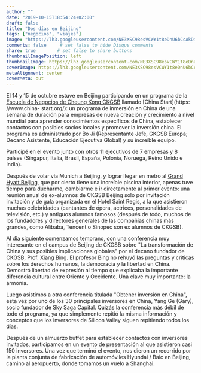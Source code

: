 ```yaml
---
author: ""
date: "2019-10-15T18:54:24+02:00"
draft: false
title: "Dos días en Beijing"
tags: ["negocios", "viajes"]
image: "https://lh3.googleusercontent.com/NE3XSC98esVCWY1t8eDnU6bCcAkDiom-gnuhea0bL7CKkbJpeDiMLaXQ_y7CDcVXKjNkBzCkAP_-1MfS00z2Ek0c1PYCE4DtvGRowPc3mKEZZE2WPsL3EWIb5_wWgP6850ngoeTv2mY=w1920-h1080"
comments: false     # set false to hide Disqus comments
share: true        # set false to share buttons
thumbnailImagePosition: left
thumbnailImage: https://lh3.googleusercontent.com/NE3XSC98esVCWY1t8eDnU6bCcAkDiom-gnuhea0bL7CKkbJpeDiMLaXQ_y7CDcVXKjNkBzCkAP_-1MfS00z2Ek0c1PYCE4DtvGRowPc3mKEZZE2WPsL3EWIb5_wWgP6850ngoeTv2mY=w1920-h1080
coverImage: https://lh3.googleusercontent.com/NE3XSC98esVCWY1t8eDnU6bCcAkDiom-gnuhea0bL7CKkbJpeDiMLaXQ_y7CDcVXKjNkBzCkAP_-1MfS00z2Ek0c1PYCE4DtvGRowPc3mKEZZE2WPsL3EWIb5_wWgP6850ngoeTv2mY=w1920-h1080
metaAlignment: center
coverMeta: out
---
```


El 14 y 15 de octubre estuve en Beijing participando en un programa de la [Escuela de Negocios de Cheung Kong CKGSB](http://english.ckgsb.edu.cn/worldwide/) llamado [China Start](https: //www.china- start.org/): un programa de inmersión en China de una semana de duración para empresas de nueva creación y crecimiento a nivel mundial para aprender conocimientos específicos de China, establecer contactos con posibles socios locales y promover la inversión china. El programa es administrado por Bo Ji (Representante Jefe, GKGSB Europa; Decano Asistente, Educación Ejecutiva Global) y su increíble equipo.

<!--more-->

Participé en el evento junto con otros 11 ejecutivos de 7 empresas y 8 países (Singapur, Italia, Brasil, España, Polonia, Noruega, Reino Unido e India).

Después de volar vía Munich a Beijing, y lograr llegar en metro al [Grand Hyatt Beijing](https://www.hyatt.com/en-US/hotel/china/grand-hyatt-beijing/beigh), que por cierto tiene una increíble piscina interior, apenas tuve tiempo para ducharme, cambiarme e ir directamente al primer evento: una reunión anual de ex-alumnos de CKGSB Beijing solo por invitación invitación y de gala organizada en el Hotel Saint Regis, a la que asistieron muchas celebridades (cantantes de ópera, actrices, personalidades de televisión, etc.) y antiguos alumnos famosos (después de todo, muchos de los fundadores y directores generales de las compañías chinas más grandes, como Alibaba, Tencent o Sinopec son ex alumnos de CKGSB).

Al día siguiente comenzamos temprano, con una conferencia muy interesante en el campus de Beijing de CKGSB sobre "La transformación de China y sus posibles implicaciones globales" por el decano fundador de CKGSB, Prof. Xiang Bing. El profesor Bing no rehuyó las preguntas y críticas sobre los derechos humanos, la democracia y la libertad en China. Demostró libertad de expresión al tiempo que explicaba la importante diferencia cultural entre Oriente y Occidente. Una clave muy importante: la armonía.

Luego asistimos a otra conferencia titulada "Obtener inversión en China", esta vez por uno de los 30 principales inversores en China, Yang Ge (Gary), socio fundador de Sky Saga Capital. Quizás la conferencia más débil de todo el programa, ya que simplemente repitió la misma información y conceptos que los inversores de Silicon Valley siguen repitiendo todos los días.

Después de un almuerzo buffet para establecer contactos con inversores invitados, participamos en un evento de presentación al que asistieron casi 150 inversores. Una vez que terminó el evento, nos dieron un recorrido por la planta conjunta de fabricación de automóviles Hyundai / Baic en Beijing, camino al aeropuerto, donde tomamos un vuelo a Shanghai.

<script src="https://cdn.jsdelivr.net/npm/publicalbum@latest/embed-ui.min.js" async></script>
<div class="pa-gallery-player-widget" style="width:100%; height:480px; display:none;"
  data-link="https://photos.app.goo.gl/cdpSik9xto6Ea8CA6"
  data-title="140 new photos by Jorge Cortell">
  <object data="https://lh3.googleusercontent.com/LICuoj9TUIM8rr_egnBwhxipTXwrrbMz0TSqoH4iVJWz_kStoOMrMs7wGHbIMPpW8dFhbfxqmkzucU1ywbWcUupjFvgG35_8GT8tG3Ec9WsIEyi1g4ztO7WJgY3aXpC297zx6Ug5_x0=w1920-h1080"></object>
  <object data="https://lh3.googleusercontent.com/3WspHuHUEbJ54IEBzX0MTHEogQW-oRdMfP2edtSj6Ry6CikR55DgMqEUG3F-aCy4T_whrn8GbDHSIEibfETxOOIQk9vzQ2d1eTh4FHoWntwRsdaDwbgDwtvNurbdDam_VcDd0QaIsQQ=w1920-h1080"></object>
  <object data="https://lh3.googleusercontent.com/-3d9Of3wg5KP07bBH9WOcBeZOn5OFmv8BdKpT7N8CZiy5YiSUqR9lX9r5kI-Wp_wj42AalbSyJfQ_9KeBLmTkzfZeY6RnxP8bNleR2nWNDguLVoXgYI1KPlGk9j6hQtsKZx8QwDFzuM=w1920-h1080"></object>
  <object data="https://lh3.googleusercontent.com/HrMSHdy-VSbuIVRn4baANpV9Uu52uJ39LzOb9TKx6y-hrXGCbYt7aMOzmLHrNL3AdVZNQyP0sH18XCG2sNxB3DA5BS3Jho3KZOqQ85UgxDQXmTAcfQC_R3AtaUmDFtGDs34jAZWdqd0=w1920-h1080"></object>
  <object data="https://lh3.googleusercontent.com/pBLUOTl7Qwcfs2L3vStUGYvIwVKg_m8BJgUztRfvXgW7oEAWNXQSH_VW8gL9D5Axqf_Udzn5fMWBdlEUsWzJPq6_8hUe-v6ScOLXQ8kN3l-S00jn7-SKav8yV0YI13bibede21YNyos=w1920-h1080"></object>
  <object data="https://lh3.googleusercontent.com/qf3KUzw8M120QloqlbKG9uEfHLFokkK11MPgxYZdpDYUZwKt7sNGNZmh0vfjc4z9QbQ3guRKKk8O8x3Y8CWCxWq0GGWLaPiNB8Ud-VLMsiz2xtWcqn3YdUFicB0-97D8FdL440UJSAQ=w1920-h1080"></object>
  <object data="https://lh3.googleusercontent.com/GLD94VmF57ILFa_A3HS4b-o9BRUdgiHONwJ37MtlsMg49xQnQkPQ4vkZyaehZkchV1O5c3WTwoYKV__Yife3yPbrQ8D9sItXXVp2Gs450uclONpdbNzaHPAgqKlssJCV1_2syoHgRAc=w1920-h1080"></object>
  <object data="https://lh3.googleusercontent.com/FmmouZsI4yW-js2xTSzStmUs6hBOZw7qKsLZPuj4X3o8P-qa5lshogSLv5Tx8sOjSqldwB5JqGAit_6u45KzFu_LQBbfIjkC_Le7iOZ69hy9CBf82TxieCA65gxAcGgq45oc-YYJ97k=w1920-h1080"></object>
  <object data="https://lh3.googleusercontent.com/tE5CQ-aTxK4FqHSL-z2L4YCAUJpTYfipiQvgMurVSwFOOX3EkH0MEX8HzKT3s147xhxed38AfdgIqO6YqwbSAOyPXMTOTP2JPTFHgsftUDcUzuCV68491gzuwkXBjP2Ki5HTR8aj6AQ=w1920-h1080"></object>
  <object data="https://lh3.googleusercontent.com/TOvKZWq02l8PTuc2osQelNR9kPPvrqD-voWJsPK2kUnVvww3ozzmmbTct5MvDPac2TD3utodbID8pF6s4Vk9yVh_7SKV39CA5uLaRkElClLupwAiSF11reU0HlMxN3SXsRMsfXIy_To=w1920-h1080"></object>
  <object data="https://lh3.googleusercontent.com/dNxaeqgapxuhbqLrSu9n_zFz9JvYSol9PkptG_lLQJQM_EQhg0XR2bGke_m0l9sQdyfebAIYEIdYyLuHeR3J1O7Oc9Or2kYMmcVCufaq2uhXn5tqDmyTreW0JfkEaFKhjFrUVfVnvRQ=w1920-h1080"></object>
  <object data="https://lh3.googleusercontent.com/L8Aypiweozu3fGizFFFrYevn4jzwzwxJYxSPMvyLIft7mA4o2SjIxJ49k_XPEslPxIrTKQNU0h6Y85-JaKhxIFZwaV6UbgeFj-_h-AdtSbAt-HlGyfszI4cUG0KXqOfNhYqI-PB4i0w=w1920-h1080"></object>
  <object data="https://lh3.googleusercontent.com/PBgKpHXTbNHjWPKaRceiKoSCgBo-SjHUz6opdeEhLINDEz8X9ZC2fi56O93gnYf0OqiqLZIN4sJ07lcBzYt4UWD-YYdBbrP3_GdpuNUYt2d692X4eZiWnArKvO_9Wbv8cpJXNYGCaLI=w1920-h1080"></object>
  <object data="https://lh3.googleusercontent.com/4KP-_SJWfQckum8c2lc79vZ7iBkpXFfTkaMCk067nCHD6KSKTqkYLYTR-VOAubh_oGOG1J2Y48RfqljnUmeL6GGj_kI-9DAfKXuY6WzrVLvtlilcdC2R6Jj7ZVqfO8hjncfUWCJA7fk=w1920-h1080"></object>
  <object data="https://lh3.googleusercontent.com/MhOUByxqsthcf50mio07lrzWLs0fnYWJ2TIX0ACb7qL5-3IYGWXRd4zsgDLWSq2sGriQeTHVzhblRAwaGIPUci47-y1mjZ_v5VaqO2p2MZxQ2Yl-Nur8WZ7g-HIDTMXxIWH4rH34viE=w1920-h1080"></object>
  <object data="https://lh3.googleusercontent.com/8v8thK_r4F3VV8t9N-jRECDpjEtMb45dr7C_cyQj-Kn9ja1-MCQQHUtiztCqJnw4z2A2lqLaBKY3wu0mMMogejpqVBuPn9FXGkqu9bWIq68_TVyVzdPZR8yggl45-A-s4102jttqVrw=w1920-h1080"></object>
  <object data="https://lh3.googleusercontent.com/uauoUizEPX_mTN-YNTYhW090qMTOTRMpc5UyATuI9vpGw37R9O-HurfiNON11-0HXw3rY0ThCfPdVvCLwWSask2D9tSqsQJ_HAMAMsuyP5S4YuOIQTNbizTgDFoMSTdrhDedDjzr1SA=w1920-h1080"></object>
  <object data="https://lh3.googleusercontent.com/gdB2_2H4VV07MOHA3omXgVHRtOwMq35Cjl6Vsdneabgd8NC8igLwl6TWWWo4DgM4GvQdLGfc6ufCCV8Lpkh-sHwiCrupXwk_dp_AF3t5wvIfbdseGQX9_F3kjm81lSI9GDM6Edreq9g=w1920-h1080"></object>
  <object data="https://lh3.googleusercontent.com/49v6tTu7uO_loxpNjc6J9a29hsCIRWEvCsv12EjDtPrwvY1kMmNAbkR4H_-VzFVCYzApdu9suj-rBzbsTRZgUdQCJ81HMg3DIQcxS-_hfBQCdaCOXcgB8Zi4W4DDCsHMENJvOllf47w=w1920-h1080"></object>
  <object data="https://lh3.googleusercontent.com/6hm94g1dpjqRQyCSBBPqBEeGMKZj1c5v36bmU2D3yzPBUewIO6cxf3Kz357iOyYS1sZdCl5ERH19jHMFF1ROmMi7zOoKlFfpjrapApATsH89ql6ZzTmFcm6hVvaGma9ZMGbha54CVAc=w1920-h1080"></object>
  <object data="https://lh3.googleusercontent.com/PSwf2Goi5nd8wx-ncjibHLuiZBTI12MvmsyLTlzJ-PhopQ4sVTxJ5vhwuGhM4AawDaVBlN74wvfCKm1gg6XpFNwlqYwHmCwrxwfYyK0rJI7EfRLlnDeU9aUwyxd6cpF9KdHNR8sBO0I=w1920-h1080"></object>
  <object data="https://lh3.googleusercontent.com/IF6CPtix7joelrMmP5w69xqIJCTtfrBYoUZtBlql_79p954__Hehcl1X0AOhMGsjwKF9zaOJ3bUU8vvSsWBJczMk_5rkrcejg3ao3DE9QYHsm5QhZ3Dv8Jb8ahyQx32QqKPOqRcW_f8=w1920-h1080"></object>
  <object data="https://lh3.googleusercontent.com/TZq5ua8-wexZ2sgcoP_70noBI9UeOM9gU_iAjW_7om4v8tl411ki9HyDrYx7Cl_FmbBXMcnOzp3-9Kn0yycxvjJielyQ6Xyz8Q6H-YaiZhM9-qE9qWKxr7kO6owsRCAeT9FuPql-vFc=w1920-h1080"></object>
  <object data="https://lh3.googleusercontent.com/p2DZKs_EW-jQVMZeiMNl98YLZDETl7AMq_7mxT5NpAxJa61Kpk0LxLadmIhdXjDtnLhddTXq7LpDyVHdZDIykr7pjo44vZ-bRgmQnuofexFtPMsPUoc_HaTv0_l0SijKcIBLb5z-TPk=w1920-h1080"></object>
  <object data="https://lh3.googleusercontent.com/YHUI6Y0sv8KeOmsEHAJu7VRfm3lCuGYalveCvTPUDJ91lZF9z52BxQfcimkjDP4Vl-6Inbj6PcG0Duf4Ogp0RWKk9NDTQTMkGangC159ZDQ52ANw4wk_srJA6CQdYsP3w2LR0gQ7Gno=w1920-h1080"></object>
  <object data="https://lh3.googleusercontent.com/v_PddOrJ59jVr9eW0e-L8ixf5q2bJqo2k_cSDRBPNeG3uKQnTwsVgsxy5J2Gy2FEG4PmBIjr9wVxJikDNegbxK1Naw19ECjZnRjgDHIAirltQTLro-rp_HNsKOx6y4NfS-ka2hOY1XU=w1920-h1080"></object>
  <object data="https://lh3.googleusercontent.com/uivTS6XvqR-jann8kRUdUhEU5P970Yotgj4DjrMjHvQ7K06lTWAYE9-sOa9VCEnA7cpcHelPzmcTkjT7w4ootmbfYEMBR47jYphemOcb9L08PuBZ4QE8GMbN4mFQQbxYsX7OnKe2gZo=w1920-h1080"></object>
  <object data="https://lh3.googleusercontent.com/-bcU7ZWMCKTGsasTuH8jFMwUD0ykE2rPy1sKraanX4djbM-XZvmGJGGnfAuXsQEsXOyUQhAtcyWLws8czJC8kJTeOysUwxWFfWvKup-AFV3NvwRmwlj4d9Cp7qf6wPikrT2162rRtwQ=w1920-h1080"></object>
  <object data="https://lh3.googleusercontent.com/cx5qvknlO0bDPh82ipUcJcoLKYnsxuXuxak-UZ1MdibayzzN7bZO261NPV8o21QRRVTEgJP_j9WqZ48dsE_OklxM1osbcKG77bfY2YT3uLVnn7CVfissgZcKtwIMCbFNVDXi_XVMJ7c=w1920-h1080"></object>
  <object data="https://lh3.googleusercontent.com/bM90pgW-eQ3Rx4lpT-X8qSUGjEmk8pmqnNzS1UJRZwqQhSEzGbXrXaDqOzuAwonBGR8FOT3AumHlOaYXzN6NRCBZUHQGbN3VFGq5zO6MaJ4uYpM8OPMIZeH50hlK81H4KuRPJEg0e3k=w1920-h1080"></object>
  <object data="https://lh3.googleusercontent.com/7Z8GD-5VCB8gLeny6K3BUqeWidbQVPc4Oo3WFgJ6glNi_RKfiiY6uAH47923Zivfbq_x4CyQWlWtw8mG5-A6-Tw4alYu3uZzV7_TTPGSc192tiy1EDgq6t1mL8TJP_6uap7GKfKRDII=w1920-h1080"></object>
  <object data="https://lh3.googleusercontent.com/BEM9QsIZ_dRJRxrgvqSsHNzwEI5czqRH4iiRevtsnZ-pC0RMuyBzNtrM-jHZsotwlWV7r-H56TsqjYlZ06G5KikOmDiRButz-3XjYviX2IvGJVAosxoXUHhwEZNggVVcTqOUd4ZBZsY=w1920-h1080"></object>
  <object data="https://lh3.googleusercontent.com/UpQhpQ6q14lDtHLX7OSzG6KPmSXKyNHfp3Tn4U-sVkqDm2qEfJ0HQK8D5rV4k37i4EjctX9HxLfmbBw2zJNeTk1F5EbNR2ssPVPzKn0-xC076sFy3OM06UPnvDjyVG5OABRvWSDSDWU=w1920-h1080"></object>
  <object data="https://lh3.googleusercontent.com/MFrS2ehMvwH297YWugD1RqprjUolidoISsU3VOY2BLV-ZdgemirnPZA8MBY-HpD7cWZPFTnal33evfSslsQUj4O5Fz5Q-N7w0_qQlx_fDq8_Ft_beFUydp2W7Ce3GoDQqf-pGTjs5j0=w1920-h1080"></object>
  <object data="https://lh3.googleusercontent.com/vczSq99I9RF7lyMNUOGl4wQ8XNz2wA5K6eKiJTcyRX-w9h3npHnkmOX9fgvQ0elu_CFFUqrpPw8tB5RveDYmS-Q0vXz-lrDdBlb9D5N9WPcrYCIn7Q0wEvPoCyA-cwd6X5KgHSgWw14=w1920-h1080"></object>
  <object data="https://lh3.googleusercontent.com/SU6_M3eVQg-4OiVzwmhkTi4-dn2fwRlajHyCb-0mFGUzEwkd-eZbkVYnoAiZN7p0rBtheYaxrKvHIJV0-T3ZAVFddCY5ZlpoyTt7E0k22ubvww4YUzEWC80zyvjHu0k58Bs3IX2A0UA=w1920-h1080"></object>
  <object data="https://lh3.googleusercontent.com/8HmclccIU9ezzN9QSZLmiLw7WaeNMLI4DwiZ_EmzuroUHn_v9O4hl7gsCOi7GrOu9lbz5SCALIxETUCNyfVql2vjdbvAmvj7E0J3FeK9rn2IhEiO0q5VKhwyiEBXtzqJzTQhM88JNLw=w1920-h1080"></object>
  <object data="https://lh3.googleusercontent.com/_wg_jNcNxdk-u1Y5LVmY9sgCDKyh83V9T6yPm0VaBTrzNRmQv3V3PeZGAFMHSbQli5DGVl5oC8VTDyO4qRwRR6ZYw2-U7jPnyepdus-47aKXddBS8AMzGchVquxH35Qx3QZntuRHrR4=w1920-h1080"></object>
  <object data="https://lh3.googleusercontent.com/HDFm5sko-C1u6UWTfqhZTIZFVdDekHtBLLnis37qIzoY-ohhh6tsrFCNyAOjpUOqNnM3XxAZQXEvbDS8plDHsnOX5V9gm-22D3GVI9VN3nbVeAPuOHxDei7H_M_n-f7mgZ1V8f9W8kU=w1920-h1080"></object>
  <object data="https://lh3.googleusercontent.com/d9a-Te03wUFh6Bhq8d74-9zaPv6ghvzFfXn0ML-_zMyAfV1QDuWbLszX_nolmcDdYId_EHomDe-UPvIIXKoUxKWu9onJrGV5LRkDKol0uXkpqYe58nWhVdk1bzM6bqqVwqbn7XlGgkU=w1920-h1080"></object>
  <object data="https://lh3.googleusercontent.com/AqsaBu8Wh_9fGbryeZC-JGuTot34m6IRISw79zUey9_R-d3zm1f9PF8VxS1IWh_ejctniUim--XvCLr3hSQWyyrHUgYHx08dmzxiOzNkmfMj4cdPZ04iiMHpLdcLsTVUJ2c_lzhEgtM=w1920-h1080"></object>
  <object data="https://lh3.googleusercontent.com/CdYbMDL9q1A1NyE1GDni5x1XJ-YVH2o26TDSUuAZ5M2p2_v_LIeugbkCl9bZPByNU6DGKl1dyUehm7jRq3fRDDOmvJkmdTmiV42ee-f36y_UqChZrMizKPVMWnhxZ78EN50aQOJg50Y=w1920-h1080"></object>
  <object data="https://lh3.googleusercontent.com/UnT4Frwo1MJ-4BkZ6ThTaTmIn53_LxtGrqRPPVt6Za8k9-tAD6qJDSIvgSH-hjchm36PyGOQMmIIjHi9hXYE5Kf0sxlYlpqen5BlxETNLfY6v_AmPRTtsckgGE0q4g-Hk2QKA6_Byu8=w1920-h1080"></object>
  <object data="https://lh3.googleusercontent.com/7kCuJR23ZKp5xI2q7ppm16vSY10ycQHBHlT3OtIXDR0hsdU64xsgmeGJHCJYVK0-4Jsk70gF-R9vcxJxQ-NxLO3oTBHQN94tw7fXUyTntvVFgbgklrp99CVCCiSo9GrlO0-NV4hSrn8=w1920-h1080"></object>
  <object data="https://lh3.googleusercontent.com/HAkEHDvNDFhJ2LTAa2UsmdjvpkzGXNobRu82MhM-egWmX2M072xg2togJ9DHdOI3kBrrn2brknSUWwHCsqDq0cSolYDyiSsEkSHPJd3eJQBuWwm9naO-qTUAyZuVI0S1JSjZSqXq4QY=w1920-h1080"></object>
  <object data="https://lh3.googleusercontent.com/51GKN2DvXMPZxaw239JWbteBKl_ufpZ6J1_T59ysDhf2AIhLwyxkkmVnXynP2hmabvsBzDakJQ_CcalyGXtIkLzm6PFQceopjvxfbMLDgu97BALuW3aEbVl4-jZp0C_sTuZWcaI2ZOQ=w1920-h1080"></object>
  <object data="https://lh3.googleusercontent.com/PG75nExmKQnO7Le57vT2zl-J6JfqsIpyBTH2ktevD_1AFRRQz6WFCPlYDrQsolUFJMeU2Ndcc1Nvrl9w4ETdasfmnPuWvkbpnEBOybTAaPAqIirF5u8V37bYYMbww8Jv9MlM-zpSTrU=m37" type="video/mp4"></object>
  <object data="https://lh3.googleusercontent.com/ArwrMNZ6LUwohlkH24q4GKJUycP1wNvhr9dt8vfLVNrWfbQwmn1hzZF4eJOIB63NaI_BCrcg5OA331PmRBZXDnGVs7etXyTTAJuvPLYwmGxwdaiHjTvgxjzie0L8P-iDAriqsGr1ZcI=w1920-h1080"></object>
  <object data="https://lh3.googleusercontent.com/tjRdr8DGzsMzgaoBVzN_XtSk3xEUyPU2c5KoLbjXAajI0wDHRNZSlT7EuG_2zbGWZO0Y_pdBy242EnQ3a9zV3DDn5d1NPDTMtmU4fO9Y1BMTMxyuxC-jrjXfXxkJOpy4FwZ8jvjy-II=w1920-h1080"></object>
  <object data="https://lh3.googleusercontent.com/DZlCkcZyzdvOnXp_neAnqUmm95TRrTMOusgidsb2X7bHcfRofVLJOVP0382lKT2SW6xViieM4Y0eqjIJnC7Ybw5d-Zwdzi-rfhbBquGb0M4tofzwhG60Epwdj_CAuhXbReXXv-UdTq4=w1920-h1080"></object>
  <object data="https://lh3.googleusercontent.com/08VZpq_rCFk3wmTdw2NCFIL0UUC0aUQP0ZOPRDMHDEOZZ3_4H5en1425cNvp0D2YogNnao6YMuYa7kOjBGiTE6i1O6dPe-MWKvuDAR-xIk7DLIf_4mdmXVynytuclyl3vp-mGaezNqE=w1920-h1080"></object>
  <object data="https://lh3.googleusercontent.com/GVqf7ObzxsYc0KmIhat0rmm90EFZvU5IenJfQHqQwKHBZ-Te2rcf72F3QeLiSifY2y6tJCNZwWObZNbUi-fd_W3LtMXrK_Crr1tpGcwun6jHAswWZISWOkPdjL00ehUq5rINE8iOPsQ=w1920-h1080"></object>
  <object data="https://lh3.googleusercontent.com/VNtPicJeGHju2jpbFtlztV-UepTT0ZNQWZiXQrSqzar4j70wvH1v5EZMZFukwbUWwuKOQZ0Rixs8xjBQyc6NpzCMloM_-S64FBQNndwy1Q0sxIWKGmXW7W_h5vUWHlbhuxJgdmZAuBc=w1920-h1080"></object>
  <object data="https://lh3.googleusercontent.com/stQhr-hujgqf9C8OcJ0mXF3Qw9cPRJQBsprOU3uD1rDgfEtn1TSxhsSmkJj_SW8rcJbxJ2iK6CGj6otEg488gF1ixg3Fk4myl27a5eOHllNwVmo-cYenQcwDj-SI3jOQQbEbZd1_9c8=w1920-h1080"></object>
  <object data="https://lh3.googleusercontent.com/yRZkBP2_8ytM7ys_FJ6SGeY1CbXflwKDrV7sl06rSdbKnQcoGLg4KlKIz3STrTlc9k8FM8JASwP1IrjLSfwaDJ0e7GmSRlm1H8SihbzuP5EgR5Q7wy6lsdkSUVLVdG7klEX3m3bsB_4=w1920-h1080"></object>
  <object data="https://lh3.googleusercontent.com/1p0ZixyeFNPH4-Ho5Dkkhe_q2Yi4tCXkwudF59ElcoFQn-DWnmjt0LQZ_DwNLNyR1OoBVzhsYFWT2Uom1Ys5kt-AbjcKgqtqIay7vtoUp4Dtv7-R5K_zy2W_ZDJ6d-wBqCHa8AnechA=w1920-h1080"></object>
  <object data="https://lh3.googleusercontent.com/m0MxOSbGDlVFcHA_F78mUhsuIqu-A7vlMH6D0baFMHZlmwZh1MdKBAViqmVEz2BIHyfqYmDxQzUa0Ew2YGB80uluWfckcly3JpgGOAh2xJhURZbA7JTbpOXC5RXUBXE7GaDLmxfkIho=w1920-h1080"></object>
  <object data="https://lh3.googleusercontent.com/GDECrDODPfjDxjulfJHvZ-CBqAhEitBxmsIjM2trLoO7Nt29v3DWlhan_U1D7i8vqgi2ATGBa3FPwlQNlN0IsIE-Q_j30cz5Jg-5CA0VV27Ms3o9fn7M2KBqMmaq8i4wwb-MOYMN3Hc=w1920-h1080"></object>
  <object data="https://lh3.googleusercontent.com/aUeT3goAq93bV_Gywrn0p1DEYlqO2IBEhRXjdDTMcQZGPTnS2zLjCQf0MMeBPItIN8a7rO66U4jKrc6R3kJN_Vw9i1fA6Smz1RF_N2Edz_olAGVi3ZvhGXJdEc8l3cQX0TqN0zOqyUo=w1920-h1080"></object>
  <object data="https://lh3.googleusercontent.com/Xhr0TDDSTcW7DUtyxSXzQ1OP6jmMSPj1COqfK97btmLxacfXCsWQpLUBvNYktT2YurHEmrm6CNufPdO3XvonSTvGkPl85-RtAW4_JBaudu6mtkBcthKsOrg58kx4SVTaPw9w8lNOSoI=w1920-h1080"></object>
  <object data="https://lh3.googleusercontent.com/V0Zf1t7G2_ziDG_ptGiEYikM-AjU3Lp8cGUyV2IVcZA0HcXW5oquUmag5Vmy4tNYBdTyj8INgccjk5qUf38x8kuj8gioqz1mpuUNmasviue-NN6_vI_40WBlehd12ogldeiUGGQQ0mc=w1920-h1080"></object>
  <object data="https://lh3.googleusercontent.com/Oe2NCSA4GC0VT_8VzVpWgDAmZm8TsCFcXMQ_SIS4SXQii6qPH61BD6BQqw0WRKNL_DIcWwF2G7FZ1aFfMzdDMACY0Oq97iC7l7fmIKu52YfNQtOzbKzFQhQF-OdSdVqN6x2mZZfMirY=w1920-h1080"></object>
  <object data="https://lh3.googleusercontent.com/oNhq8kCvYit3Cel05aTmTY77jgNC4dz3sieNIoeuk_8WT6bTO0hgYk3nAjbaO_9zpLfVnspeyqMDxe21wiJ04jqDsMZ84T4ygLC4EczCNDs2wUnlmFfl5kio5eWlDr6jUq3-uAA9VCA=w1920-h1080"></object>
  <object data="https://lh3.googleusercontent.com/_XCliWdm04b6ZrRJzqOT2v10l3LoRZyIgW-y-keVpt0beMkXvRKI-2Yjrk-p4Ruac322mwO0UNdDm-APGNgR058f2eusYrTZxvDVkYH9sZRIAosZ9xgXwPqA6SJtlhF6oG4kuImyvv4=w1920-h1080"></object>
  <object data="https://lh3.googleusercontent.com/joaqfKcsJNtLx6Mj-gYtvain6dd1e9jQTG9yauGAUFNbsXXkPokB6vlhJ2rBCLaj1sR1W35dWJOUWpi6ouZz-qYfBLKYny5IEZVUrNSFlkLDVdIuQxnViyjJtmomfwoHAlJA52zlYgk=w1920-h1080"></object>
  <object data="https://lh3.googleusercontent.com/0MsXvG1ad2n5MPgOOaGLQLeuvd-WEsX41X1YasHs9jrKFf3xcAhh8dImxf7wrEQuxGizAQkQzyS6-xvouQ9vcS5b9pJksEKRbkBdZ9EYBm9IZUCGK9cMAIJnGmdWjZkjWn3uWNvUdvw=w1920-h1080"></object>
  <object data="https://lh3.googleusercontent.com/uRFTTthssyF8sNbRQIswCf2-4b--xdTbaVdGxCKNvD8OMwPaDeI23FE1AxGPzkLrvfUX3lyKmNjYj5VGtmXJ-3bXWSFq1nxCPpfDv1ZAILUizH7eU69yyEqcaTyEkqrnsNdSkIh0pEc=w1920-h1080"></object>
  <object data="https://lh3.googleusercontent.com/vsqoIC1EF7U2lyCfNwFb_wCecB-ONuIcf9MNNXFfU0u-Fquz74C98dnC4ldAa45jFwDkMLHfpJ8ZaeY_tvUo6_xhPEbzv6B16diktWXY3g-HwLMqBJDfRkiciG2v3SaeV8NJVtee7sQ=w1920-h1080"></object>
  <object data="https://lh3.googleusercontent.com/rqKbRnHkE0rQhXQKni2138-td_cokrCnjX2YYGl3AECy7uOo1l-0egg9bEAww1vCeVVsnADW5Ks4ZlPVEGoU4dPVa-qLILgkQyCczzEG3Hkr04fRKzgZW4WvM_8x7gdCEesYToIoj-s=w1920-h1080"></object>
  <object data="https://lh3.googleusercontent.com/66jtkgzRftAX8tvQVXQmoia28_GKN0D61CABeLl76j0oIKgdjx4Fc6bRE61syTRfvVV4sJVQKYq2N9smZFj9VcT-tlHg_eo6vyh6RNtRymXeagEy1GdADEHkN800uO5zsKvnRnzt6us=w1920-h1080"></object>
  <object data="https://lh3.googleusercontent.com/h9C6K9eDvr0wWcJw8Ahm8HE38oHKqiVL9rN0fE8LBDpJmNmjvK6q1FjBEVqr8yUFGcighaUiVSvfoFZNWatt_XbTzUINSVFrS5K84DMqqrk7Tg9juMWLCYjwFD7qzNBa-0rvk29Wa6Q=w1920-h1080"></object>
  <object data="https://lh3.googleusercontent.com/ai_UKWe9Q7dHcf10MEmv5_qWdy9YgivnuVZQNFX1WnxoNjNSq9SQXPqjSmT4FLPN1pBRwiXEIPdSjzJtRESycdfHDdPh_NO83j13aPgCMW7Bf1pGVgmJgXgSlqglbY433pD5yl3zylo=w1920-h1080"></object>
  <object data="https://lh3.googleusercontent.com/SNqTqOz8-FGFCyBJf5MyqDJvaxWeEiwgypQ71Y0dleSQRMjvpJvWqUGgztSfWHfo9VXxQdVTJCcQVMy0VgU2ej_cUPTWqyzJnh24652Isv1LPpQJRw1CiyuwrJKPg3j5gJdQt4PGRY8=m37" type="video/mp4"></object>
  <object data="https://lh3.googleusercontent.com/eZS1ccvyIN3dKQfXnieIVwDtjzmOadjNskqRR7QPMiLQfg5LtrC7YHKyUE-yPd602gEYG6NH-IAVW2tfwmwScLl6-pEHPdSQct2mE3EBfiP9d4UdTlq17EBlXTUrCD5HmwbntT6VX8M=w1920-h1080"></object>
  <object data="https://lh3.googleusercontent.com/8V3iZDoiqgX3TiWgpV5KX3L1B4JDu8pwu3syGbDZwz-b5kx_dN7krcsFViJTmAwaqtKoFlApZaQuWg5iAvlKuMQpbMpbChbPx3cMKiQFfsEwMjUEID3UmSO8h-ZPEgXklTWRMAVJfQA=w1920-h1080"></object>
  <object data="https://lh3.googleusercontent.com/PrgYrVTHYNKQbXU2qkz9LT8ZlbPqkl--PhkyCjNRLBfXfFBBafww2x9MsNxsgBjmbIuL7uzjIMynw2HYqjF7K49KakL6WEB8iF-AzL77CuImB8ahoJhMzMaBXQbeQZA0c0HDqX5to5s=w1920-h1080"></object>
  <object data="https://lh3.googleusercontent.com/v6e6N3cjlOnLv_EprKohsag7Xyyo0U1kR8Eo7916AqFA9Qhmh-gJgTgZLee5em9q4okqjIvIwj9l9-S2V-EPHRuirvzw-vXI0mB_blrn7bbBf265Jk2E5l2d_oaDgx41EMliCKVsfZg=w1920-h1080"></object>
  <object data="https://lh3.googleusercontent.com/4vlFAZTnKkLFlU7MxFAkxnDcinWE1cMJeFQbrz17HlyuyZbV0x6jpon5gCvjLV9Y3rTLtaQhQBY-KCnK1yP04ihDZGjWrsB2Bx07yTLKz6waMWvkwwCxJmGin12lGUr_vG178ZNV4TU=w1920-h1080"></object>
  <object data="https://lh3.googleusercontent.com/aHQ8QRjsSdf4-alPNwp5Fy4q4gDKY0yIkKZQYsXJGDmS0wYKv_KnMTYqwyGtFpjmRRLP53HkyF-W7bWpOyyk8nbcX8t5U3NvV2VQWfg8vguOEuE9eUOVNtw5uuI7XuglUwcoTg91vh4=w1920-h1080"></object>
  <object data="https://lh3.googleusercontent.com/xqlgMBpaQ2yWwkvYgaP4j-iOPmLZbh_XDVqjfNjZrKpzcmLBMV8qJPk_-KZ9dzaeRqve6hu4qVKDiFQQaK5Qv6x0I38o8j5wi6qypAMpI7WvMbMHhm5pamLyTcMmwKt4uzq1Qul3RB0=m37" type="video/mp4"></object>
  <object data="https://lh3.googleusercontent.com/NIPLDsiolm7KYud0b-WC-QYxpfJ-ff4htGAjAWTqOZB4fkUKfAUers4S-SgZ1SF_k7uC4F6tHykcBr9n_YiRxU8w38xQhBpuQ-LNlDNIxbQGbLCBD1h7mFkBmoBPIw11OlZl6pmtlzo=w1920-h1080"></object>
  <object data="https://lh3.googleusercontent.com/iJnlbv28oXxyya464hPrezS9WwUFAmkqaf6R9t66UuAVy09UOHH1nig2TTdaE-8J17Ct8qLHvkJ9gr957J6GWwdb86jJZdIX41TczVQrTvbnhOhvf-yEBCg0iAqQAaQykg00VTKNz8c=w1920-h1080"></object>
  <object data="https://lh3.googleusercontent.com/w8Y0sRJwD_clfbVRhQqHg6fb-LUG5mSm9ANtpdsOx8qCwETQ-CZspCWyvfhyin8JhpUYN3CTCU8BImgmqwfak4Vr94NVi1lQdk3-qPOi9knXagG9Ov1Y2lW-CQnMNiJfdTnMXNeDizA=w1920-h1080"></object>
  <object data="https://lh3.googleusercontent.com/xCg5asoJ5juqoSRhUd-U1B5T5qcoh7Zgm4jIGnGBtfKTZNlhCGwagaevlZ9RPwmuoAa59gywW-x1X8JDW5EQfH21TKOPLPJl3ZkZph6S0nGacgVBANadK0wDZrimKyfpzjpkjs2SRC0=w1920-h1080"></object>
  <object data="https://lh3.googleusercontent.com/GxiE_q3kZ2xb4n7t9qA0pklIKiKcUMB9Xv78816G-ZmaPdoFYsCjJhUDVtcG24vao7f_KdH4kV_lH0qYI0_bJ_t0KwzqfyBiUHnVDkdg0W3FWNY9CdG-UFkdfr8I3MXLx5fTKWjSGc0=w1920-h1080"></object>
  <object data="https://lh3.googleusercontent.com/565cWzHHxvlhXFdt4Ppb7DqtgKDklwdVJMXxAJa5ioXLZ13fScIwZaSQq0BkDhexAoB8Da_vbp2gkDUTVNMiuoma9tfHFAfImaxwIXIQrhPXpqTR0Y-yFVt7bTzzeXUhdg0yyMgtLzg=w1920-h1080"></object>
  <object data="https://lh3.googleusercontent.com/V8ugjRitFNg9cgzyxo3AogrTdtYEP1IaMb8OUkCu1xU3t_YyV3p2dMfQH-PJ_IBxeNfOcWOmHNLvv6ArCbUGW2rvHqZJFAZdOyXTx7Z7uFM-gfqY9i0rjsPTeXVE-JkT98vI6jLZdX4=w1920-h1080"></object>
  <object data="https://lh3.googleusercontent.com/ZvKHvImES7MCdNcE9Up10-pBT-12dHjbqLgWnuhbD0utuWgfBIGfkiYXj9_Dpt9AysxzhvSxHmLvXkGZYUJQs0jlwL5TdFcvil6SmDdCAoszarwWU10zCYgKQCR3yk4xN02i2PGOLDE=w1920-h1080"></object>
  <object data="https://lh3.googleusercontent.com/Z4SvvEMOOPONDPoqdJ9a5alNiORQ1QL2S2vVP6RpybE7d-IaxRP3KNFxZ3i_Ee5D4fB194o3O6fiR-65sjwJ622hAfo-SuYGKsxXqZ1tEiquwOp3D43C7IyUnLN-yMqwhyofWOBVplI=w1920-h1080"></object>
  <object data="https://lh3.googleusercontent.com/FXa_WohuYj-K3PBICaWGtvXYcxybMWz2e_1pWoHs3PxJ5mxwub3lE8ssGrAEPNTmmaTdSXPNXIVMuCDGRa_8GYCQdWGRU__rn-go2J4P4m71ZjmkS2H2zpwgZSQQTdmXEcJqCZVwkNQ=w1920-h1080"></object>
  <object data="https://lh3.googleusercontent.com/WZym8s7tnVYBkxjvgHKRa-GuCejR5yotbt9jcB-tBlHKXOf5G0Zodf-m6CrZq_o6Bon6PCa8n4uBmdESuV9M-ogttBl1nMKTolaTqR3A1Y6PmB0mHcHhIBGcwxuK3QP3WoCveyzVyRI=w1920-h1080"></object>
  <object data="https://lh3.googleusercontent.com/u4VPjmnd5UtAZ2H82fAUDFtce8-rSFAVM3o1DSx29Om-tjpBFvjFJF0J_8K1UZ_5951yXdD3GS_vI8DsDMFISh9A9b8FmPkj8dQIkkohaR496nhhRTXeFqH0VUyKsvUi1Cd6ZHoBrGY=w1920-h1080"></object>
  <object data="https://lh3.googleusercontent.com/BmRqJpnyb-R5u3K0RDzz38fwsKBiY7oz_dcr2uUXGmZ_hxd0rfQlgsFI6RRqoAOJf85RQlbz5fssW04qL8WBIpA3FBxCvw6kM-QmeJLdh1PUHaekW75OQ-oY2SVVXn3fyg2mGaVRVXk=w1920-h1080"></object>
  <object data="https://lh3.googleusercontent.com/VXurMydqtlXqx-vq36Us1HCtfe3xmKbyE5-f_0ZZ1hcf5QOiLXJN19482N9OQvPEhLCmGL2vgVjmXzKj8qQK987XhdgLR9ab5LYhnBQoqZAVHr3xCYlKfVnbwcNZ9Nb5x9G5Q7k8l-U=w1920-h1080"></object>
  <object data="https://lh3.googleusercontent.com/lB8YXjArke9jO-elGtzzZgFOyFAxLIrVM-cLXa1GPHrjZRuZZ5I1doY9VEVmyb3eNwFSZ2sOMEM7mfmULe_hbmopKckjAqdCNtDOn69CEAUDfxf4plQIXVpp1Rxem5xJxXYHu5UKMRM=w1920-h1080"></object>
  <object data="https://lh3.googleusercontent.com/MfMVaThW09f6X7B03Q-R_EohB2oOFZPMQNlOd-uKQu1fESam2M0hzGjRUcH60tACxPQu32m5Kr9nqw3Jb-kGtHCR4zPhZVxQWRYvAYm28lzy1-gQJZ3TjcFatzPrWomZwGI6n3QiEvw=w1920-h1080"></object>
  <object data="https://lh3.googleusercontent.com/fM4DmOpVdL1sGkZYmL3vjd90CHfdvRP1Tf53o7AwiD12lBfzeZfEB5NieqyD4_ogEN5ZQBp4yCv1dqYBck2iYx6q08c_56XlzaC844LSzL7o5ADJDOq_LnQFfOadNsRULb0wMqMWPEM=w1920-h1080"></object>
  <object data="https://lh3.googleusercontent.com/hlOcK9KJnOBtpwEIWZmUPrKDx947E1jOXuaVK4rm919OClWCBt82HA2av1Xcg1iuXNtj23bWNM5Er4thGrNBbX5clhfT-LKlu6toX6WQeqEqVog8Qb9FG9lr_bf_SM10rnn5sn6fCmw=w1920-h1080"></object>
  <object data="https://lh3.googleusercontent.com/eqpqmZmLnQUoDI8HMWmSTxOZUJiIU9dH87rYtZoDqx4uatcw88LV5Ss4EhaknuvjcgkIeMceEBTX6C_ipFIYoS69hg_ldiG6-iJvUZoN1Rv5llxSxJgCpcm3bF8qeb4NEk57yy_IJe8=w1920-h1080"></object>
  <object data="https://lh3.googleusercontent.com/WhdbQ7V4C4oRUrR2ouKdm_ScHxCixZisZKKhtc6DJNtYevGx0vPMGgFO5p8SJRCYvSVohnYbj034h4fwowXKTtqzzAbMfMU6BFR9Q5EF4YLlnYZIKtqrqKDYxKgt-AvJ3SwsMAT6-1c=w1920-h1080"></object>
  <object data="https://lh3.googleusercontent.com/t4IFFq_lWBTMUGl8pmhbwgnOicNR5bQJtBB_J0GWn5L09Myf-AT0nS7VHgCIp-LKrTy27K1JU8b3UP3g4GhoAzNi4ayqCb8ACPhMVr61gAfL13u4PZaSOzgiKBXds6ibS-aD6y2Aqn0=w1920-h1080"></object>
  <object data="https://lh3.googleusercontent.com/7sG3IDg6apVb_3KpV-6jNYRTOGFmxrZWLNy5FFn-yg8hNAkz1KbKa2dNxCRiijvkWUedKu2xPNs4fKBiScwZqjmRIvh3_cM5aQC105PiR2xJaLA4wZ_fws6qqlOhqsp_ljEMwGgaMAQ=w1920-h1080"></object>
  <object data="https://lh3.googleusercontent.com/uPenUTbB2j44lpwjfH6ef-FfVeakpbK8z1Z0fMj64n7m1kfuR2h1x3AkzVY9iA3J-PxeSNRFabyKRPO3udfMOWBk11bt8max2BS1M_ESRjs5XCCh5OCK3ZwC_5HIzjl_xhfR2ODQAAM=w1920-h1080"></object>
  <object data="https://lh3.googleusercontent.com/H5kCBGEMmidQKitF3Vj3DZTfWOY-OYCiGiOdifY83D2r5bOAy5fdNDwnXZkHak6l8iMQlk3dgMG1PkckD-NI9cmEZPOMop2F1nZhovUBDEOMLeVLvDSTq5JAOuvz2bvxAn012OedR3Y=w1920-h1080"></object>
  <object data="https://lh3.googleusercontent.com/UPVZf0CqJNk682gmnZD1eDJ9vxYAxndx-wDrXSbqP6pZXZD1GVl5NQUlbg_hyiM6hg5ew2XTPDcVDCW9VnQcDVoJtah7DvBSoh-qOhuefnMTmLeMrXaIF8AO17SLpovqsJexvnewaZA=w1920-h1080"></object>
  <object data="https://lh3.googleusercontent.com/oPcxG7Cu9nKDUJBKdkejsb0aOrqA9I3ispuXWOFssPxOapwaqjtp-GOetO2XB1NykZVdYlp_FkcGFFTQH8ab6xPAKVgZ40PpD2JzcWkUCDixF-9rUtVQS1xpM47XdZkzBILe3fdq0Go=w1920-h1080"></object>
  <object data="https://lh3.googleusercontent.com/hPWUXodlJdLFbYWNGHOjZDZVuLT_NFHBtfKSk0LqAafaXLfoYtTyzpdxU3ZGUrACR6RAPfcL7SQeXmN1vQverIGIFfq5VmT2Cl8_Px1GpId2SY1WizOb8Zus6ozMdAmikzEMcVE53zg=w1920-h1080"></object>
  <object data="https://lh3.googleusercontent.com/fVGMHJAJouCTsjk8G3jjgXmp9v19OWZdCwkeSjVd2u9IlasURLPX-PD5toSRsX7M8R9wrS9iQgO9XJPIV4p_GcYvnVx6xemZUpuoKTdWTr08SX9QfomEjJYOhcxlTXhYl7ZwXXIRdlo=w1920-h1080"></object>
  <object data="https://lh3.googleusercontent.com/inNntyNgbq0qosn4Pl1xLVyLPifD5w_Te1rxbXngW16FZr4HWD4c-r6DcRierAkosEnuoLPh1zCW6XlTnzCKjxCKzpr3ACCp7wG2bk7CXwUKwjF0yF-PBYIZNWdQim_wNpHgYvN71bE=w1920-h1080"></object>
  <object data="https://lh3.googleusercontent.com/h7IdjvtuBlEb84RcjWleIg7qmO0b1d0pkMkDW27Qo-EWFS69C9ArzR9b5rGWm6N3iC-HKVLzcjKatnFe5rKWmE9l2KCm_TG_yCT-iA8C6qvqeByOvFrRHtVfCmGXpvKJFHVYlYuEwus=w1920-h1080"></object>
  <object data="https://lh3.googleusercontent.com/iGriOeMPFLP8jAVCSJcTYGDxFKoqKXX9JimiokifqP8_KhFFvh12RFCOTwDGb6Fmz96491HGhv5YxsjYW5QmtjmGpMHiauYVDB9VYXLO3FkFiXraQgER-UDa_oMjOeAqzWxjUtv8g8g=w1920-h1080"></object>
  <object data="https://lh3.googleusercontent.com/hIRGY2vWO_NGIrCM60qG4OC4U60BnT61YpL0_Ex6tqOpZBFE1H2q0un_ua1CKiKJGgPTJkIPN8qeOoAd_thv-nzozi8dKjLyFv1HdHrOyH83l8JblKflYvS4BZhNHiSf3b_4zLwnk58=w1920-h1080"></object>
  <object data="https://lh3.googleusercontent.com/v7LALEYTZ3tyaGM73hItas_lqdf2tuEO-3uaAA4KMZ7QF9Ia0dVjnJAFrFktI-7OywD9hvOHKMwWW9Rtq2MT_uek_2Mx71GHZRDNG2GHyMJgy0wgvTU6d0hM0QMnhxAXVSGygUgF-IQ=w1920-h1080"></object>
  <object data="https://lh3.googleusercontent.com/JDkGDnloBhVuzbDxQjzkXazDjy5LeeqddMtVaCjeImnrPvZHcKJpfA4xf5-LCK-am1-XF6VX7ZRLv7S7zjZHWMkIfLnUdzsaIwJnYtl90qezhW1tqPGp3az3RHxPWZ3H1emz7e2mthM=w1920-h1080"></object>
  <object data="https://lh3.googleusercontent.com/BmUCzvulWYyv3uik97Rliq3WfNIgu9qmGdhqi-Z9xwqOSK7rER9cbIlbZE0EB2giJfbpfBPQJ-CNfDpbNBl-UU6AcR664teHdnJgpvs8bs7IIi_7AqkQJMMbi7uc775n2zli1wWaR20=w1920-h1080"></object>
  <object data="https://lh3.googleusercontent.com/teVmLQ09_UpTlpBTJVHhE7FXgYpeYlWUkN7W-pzz41hpu2MgrRVSkexxfHb_36RYVsNX4rPrTmAEl33Kq6JHT1-wcE1eYijQC93yJxQwSle5nu59KLHZE3QvyuMZpxE-Gf9EVBRe67c=w1920-h1080"></object>
  <object data="https://lh3.googleusercontent.com/FVgk511-_H0uOFtClqd7M0XW4Ibdm5Cin3FWsHPa9EHfAeejGQBXY5BXNfuQUgR5HDg3rMQfMlI5_idb6BVWJgvkvk4qOFiGv21Gy54RPBuMzCTVqeRbDf41NBIie95CwI0BWE-CBCo=w1920-h1080"></object>
  <object data="https://lh3.googleusercontent.com/QevEShEzhgusivpl7hBqbTlKN-UDjSN-AT2MVS0Fzw05LmPL2Y4a2MTX9XwL-2bkloXDLWbM0jWz3Fm2PFuEj3zlQRSocmLH4O3sct2rIvInLDbjBwI2s44GntpfIAuBSbcfW2jFRlI=m37" type="video/mp4"></object>
  <object data="https://lh3.googleusercontent.com/rIF4A0psqb0swJp3nr9zEQugtB68Tu-kFw6X-nZIx8kN5uNgQUOaTX1D-zgWP4uqDWWLbvRbod1Ilhgx5jTin-pnBKTscUoSAzYIRwm7NkBwKRDDfllxddkJsMdsq87G-rP1dOOucrE=w1920-h1080"></object>
  <object data="https://lh3.googleusercontent.com/Lq6BhboeWypmKbezjF_O0iCfxHMDS-JfUpNhNz79ZabuRba5VgP00jR7BzOBxoTY3VdlpyMZ7hZ7A0YzPdktXHJRbb5eutU_GQtfdpPtGEQooykdTeVvtnUPWet4wdf-l2WTEte-dP0=w1920-h1080"></object>
  <object data="https://lh3.googleusercontent.com/lYNV2w9o3DP3J0OLZ2KrimEbJKHxSB1aAKuBleXoi5SR5KQpNabLUFIH_kDaGb2LeLqsxad0-2K9IvlHDR5StH4FVuXtcDYPdtU8FTUBK9FkfEe1n6sDGRfputxSKci5pE3w2YkpIGk=w1920-h1080"></object>
  <object data="https://lh3.googleusercontent.com/HhaE7IzeEb9xD8nJ9rvsjZuIh5s8SMtqd8yDWQ2BnrlRWjPElRoLiRdCgPnyH5_IGSidG1E1TwPZPd7BjkKml2Rnb5XOxDZYoRPZoTV224YvqmmfCtaXpdaTQM4y7nL5kaSueNVvqJE=w1920-h1080"></object>
  <object data="https://lh3.googleusercontent.com/wPhgmSHsOTtVfQxytkkGfydsD_JzFQrdOz_czIzt55FFvnEEgDfL1iQaQgihgAp8rDIflVZljh-RPIdPeVtELvDq9ELYrfme5HKx8yvsoQgAWXc6WlMU8XHkxOdwWZFaMlHfk79mpX8=w1920-h1080"></object>
  <object data="https://lh3.googleusercontent.com/2ZqXLHSFqeGzmPQRvWHZbtz15lwbVwLEKE5JgBisokk6UUfaUOaTiSnf1YMFdhmDFxnh16W56wp6cAHCaIdyts_brVQQsVzYo4QT5eH5e7YvdH1NygsXCFy_TDm25KbPrty-CUTvn5s=w1920-h1080"></object>
  <object data="https://lh3.googleusercontent.com/B0M7dxInxhgdYeyO0Fb19X2BSySnBrgO7QZ1VN8ke4sCVocjMUAZqc7CBo4CU_eUujedZ_MYUOqKTeN-5F48Fa0y_u6LgjULwqSI1iWfffogcfU5HKQdMQ_KOFQvQiuWgfUsa8i4-Ik=w1920-h1080"></object>
  <object data="https://lh3.googleusercontent.com/5O5h_3ShXFm7e2iIgRbz9Tpwu-3j8g7WTR-zeHsdyKyoRkJVcevSERfNoyh2RDRH2IQAoUQvxPkcIjJ9eQ7-ctSDZjkxj_QLKq-oqocjQOnK3uTFe9HRBYODWoQDSoQz_PLll1BczQo=w1920-h1080"></object>
  <object data="https://lh3.googleusercontent.com/qI0JjV8YuLysUYYzXkzbRfPI8F17Mco9mtkBK3rLncZ05eFKwcO4P7h5Q_fcN1_2lEhG8SOOuvz-0nGxVls2u9yIG06kPBBhK-H-m1FYkTVNiA2lqSbUPNlrx6ZZXS7WWOVqRScDmfk=w1920-h1080"></object>
  <object data="https://lh3.googleusercontent.com/NTqtXn-aQzQXekMajXgQXcQOx3_kgU52m1nsGktl7UOvIBbHB5I7xTiiM8TIvd-KzxRI07sOIcFPimd4LubSy5NV9qKOUmJD_g6kkl2EFn3zncHD6YMBqr6U231FSQV19YCQCdFJdxk=w1920-h1080"></object>
  <object data="https://lh3.googleusercontent.com/GgwHzrxnEWy7nOJ632cHlZl9bbaJjsbUmJ9UOM2lDj2CT08kaVu1Lez_VGBTjf9FjU8T9jF7TKoMa3RPyPO75L50pb-fvGpjwM6DkbH_SD5MiIouzk771Jz8By3Irs_FBuhmJJt08O8=w1920-h1080"></object>
  <object data="https://lh3.googleusercontent.com/2ngCBhLOLpMcIAVxIfuJvV6tPM0-hm5Spjbl3LjbIRJU6Im8cgPjbLJZ1Pk1Yg2tdnzjaVR4Fd1EqR1AD2qwAcF_m13eewmbHmTbxNG03xZ5n0cP7AeLzmPhKHr2xS9LoYIKomuGCxc=w1920-h1080"></object>
  <object data="https://lh3.googleusercontent.com/7cY0SHm4FoY0Z-OsA7AkHZaeHEs_BS5UxSwV21AylEi-9CC5wrQ4iL6jC3XMhVE2iXY9OEv1Qt7qgKm2fsmIEf0QYb7jVO3tEEvE90NdVAM_YTO1XbnBN3ca-Jsz8akHsdbdWrSdGlQ=w1920-h1080"></object>
  <object data="https://lh3.googleusercontent.com/ommqOzbuJs6mvsVAdSuz6SaX3B-q2yLHu6DeoWXQMjY4gGjZY0fpJbQAX5pK_MlsA9Qi-XFpUrWAMtMIkmi3_b-IMdwQG4fg0nbtYS2XRToUvxhHwwHKLUQKD8Ktlvh3vwpFxmWvw5Y=w1920-h1080"></object>
  <object data="https://lh3.googleusercontent.com/L6ANEqFZd1FbgIWE8hhuNJX1Hm7FWnXJrMmcabJBQJXLx8KKGQOlIGDazgvtMsm4h-J4L8lA8fZs1r-1M_BgpeAq4iszdXB4aFmmU-1IZ0f7K6WlXVcByroiyWUj5GHghnYRg4lJDjQ=w1920-h1080"></object>
  <object data="https://lh3.googleusercontent.com/PYL3KFhA6ft6i7yUttbUtNH6GfbW0_ZSmRiyJJIUftdX2SP8sLwHjNyEm3YbFclfRb4O2Jkwnveku-igOFaQDxtFMNxLviQuv4Tie61FJvSWGA5eLPNOv0TjeZg1sw-sV-m0f7u1SkU=w1920-h1080"></object>
  <object data="https://lh3.googleusercontent.com/FMq03pzLqBrkGiANsz5ofYDPbyTEsHZso0jbce8Eb_O1hEp1hrEE5XaXp3g6J566Q-rM9NMCtwOQHQiMQCe8mMzXzNTDBU3uRpM82VTOvjiZNK9Jhux14BDTajZZa7zS5i1sNk8vRWQ=w1920-h1080"></object>
  <object data="https://lh3.googleusercontent.com/XW33zbfygGglR5i10O-So2Eh_wq5rHBQzzk-R-9j9ENACXObLfK5qcv_9mmGd3zMitDycu4S_sS1o9VPr-MRlwP7WNwCJDJZzhCb9AMMemc07zsx_R3mwau_sIhLtbbXDdQtuJAb1vM=w1920-h1080"></object>
  <object data="https://lh3.googleusercontent.com/hJdwrFb-K8NVD5hunzT0nkcso1vPFZDu5jmaRfseCc6lwk2MiMbnWaqLl0Hyf52GqfX2Nuyy8vnlxd3cf0AXlE7DYe_YJw9qyn2P-4-TdM_YVYz3QBygGuuc-SjFa4_Dx-muw2PLXCw=w1920-h1080"></object>
  <object data="https://lh3.googleusercontent.com/ZgufL1z0RjT3NFmnkpoyK6E6tzMWCGKr58bnyyMKhuaZW-A-eIkIMP-xTGkDxS3goVtm8RbMtIbCsE7QjrUFID1f2EmSsHJ5lxbZJZzk1BXsevHwzr6XCGXlZ-BxHh7gGafgcXzcvyE=w1920-h1080"></object>
  <object data="https://lh3.googleusercontent.com/Vsihdu4j9YY-ZXK3rZY7Zc8XPOjILg9sCYlQHhwIrAjOAqecUB77OpFrHDgt1AL0D5NZ1ugRP-Dd2c8FAzlM2t6hF3f1a75dsqZrjcjEKIKuRy8DgL0mfawifOZRo2dMdABsAOqHwZg=w1920-h1080"></object>
  <object data="https://lh3.googleusercontent.com/VGoggvhs3SGAYkLy6PqY5CDqEb_d_JCOxOJbhYrzGtKz-NvLSknt9vygfzAxQmSEe046UINt1hnN1EVlK9rye4icEurKZs9dbaKWbuQH0RNFzp7r-Yrt9HNhH28N1NJhs-4cuRfDxh0=w1920-h1080"></object>
</div>
